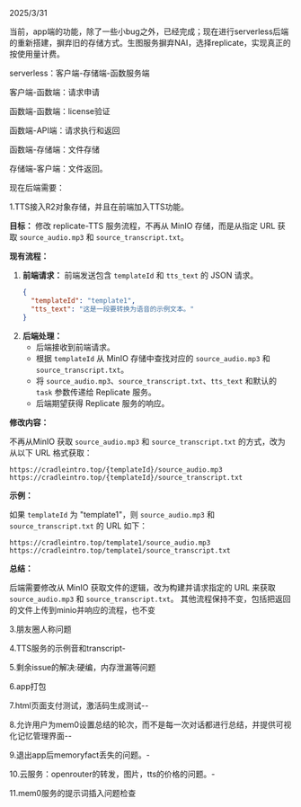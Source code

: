 2025/3/31


当前，app端的功能，除了一些小bug之外，已经完成；现在进行serverless后端的重新搭建，摒弃旧的存储方式。生图服务摒弃NAI，选择replicate，实现真正的按使用量计费。

serverless：客户端-存储端-函数服务端

客户端-函数端：请求申请

函数端-函数端：license验证

函数端-API端：请求执行和返回

函数端-存储端：文件存储

存储端-客户端：文件返回。


现在后端需要：

1.TTS接入R2对象存储，并且在前端加入TTS功能。

**目标：** 修改 replicate-TTS 服务流程，不再从 MinIO 存储，而是从指定 URL 获取 `source_audio.mp3` 和 `source_transcript.txt`。

**现有流程：**

1.  **前端请求：** 前端发送包含 `templateId` 和 `tts_text` 的 JSON 请求。
    ```json
    {
      "templateId": "template1",
      "tts_text": "这是一段要转换为语音的示例文本。"
    }
    ```
2.  **后端处理：**
    *   后端接收到前端请求。
    *   根据 `templateId` 从 MinIO 存储中查找对应的 `source_audio.mp3` 和 `source_transcript.txt`。
    *   将 `source_audio.mp3`、`source_transcript.txt`、`tts_text` 和默认的 `task` 参数传递给 Replicate 服务。
    *   后端期望获得 Replicate 服务的响应。

**修改内容：**

不再从MinIO 获取 `source_audio.mp3` 和 `source_transcript.txt` 的方式，改为从以下 URL 格式获取：

```
https://cradleintro.top/{templateId}/source_audio.mp3
https://cradleintro.top/{templateId}/source_transcript.txt
```

**示例：**

如果 `templateId` 为 "template1"，则 `source_audio.mp3` 和 `source_transcript.txt` 的 URL 如下：

```
https://cradleintro.top/template1/source_audio.mp3
https://cradleintro.top/template1/source_transcript.txt
```

**总结：**

后端需要修改从 MinIO 获取文件的逻辑，改为构建并请求指定的 URL 来获取 `source_audio.mp3` 和 `source_transcript.txt`。 其他流程保持不变，包括把返回的文件上传到minio并响应的流程，也不变




3.朋友圈人称问题

4.TTS服务的示例音和transcript-

5.剩余issue的解决:硬编，内存泄漏等问题

6.app打包

7.html页面支付测试，激活码生成测试--

8.允许用户为mem0设置总结的轮次，而不是每一次对话都进行总结，并提供可视化记忆管理界面--

9.退出app后memoryfact丢失的问题。-

10.云服务：openrouter的转发，图片，tts的价格的问题。-

11.mem0服务的提示词插入问题检查

